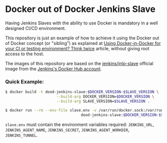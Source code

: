 # Docker out of Docker Jenkins Slave

Having Jenkins Slaves with the ability to use Docker is mandatory in a well designed CI/CD environment. 

This repository is just an example of how to achieve it using the Docker out of Docker concept (or "sibling") as explained at [Using Docker-in-Docker for your CI or testing environment? Think twice](https://jpetazzo.github.io/2015/09/03/do-not-use-docker-in-docker-for-ci) article, without giving root access to the host.

The images of this repository are based on the [jenkins/jnlp-slave](https://hub.docker.com/r/jenkins/jnlp-slave/) official image from the [Jenkins's Docker Hub account](https://hub.docker.com/u/jenkins/).

### Quick Example:

```sh
$ docker build -t dood-jenkins-slave:$DOCKER_VERSION-$SLAVE_VERSION \
                       --build-arg DOCKER_VERSION=$DOCKER_VERSION \
                       --build-arg SLAVE_VERSION=$SLAVE_VERSION .

$ docker run --rm --env-file slave.env -v /var/run/docker.sock:/var/run/docker.sock \
                                  dood-jenkins-slave:$DOCKER_VERSION-$SLAVE_VERSION
```

`slave.env` must contain the environment variables required: `JENKINS_URL`, `JENKINS_AGENT_NAME`, `JENKINS_SECRET`, `JENKINS_AGENT_WORKDIR`, `JENKINS_TUNNEL`.

